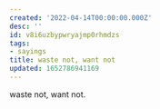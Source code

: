 ```yaml
---
created: '2022-04-14T00:00:00.000Z'
desc: ''
id: v8i6uzbypwryajmp0rhmdzs
tags:
- sayings
title: waste not, want not
updated: 1652786941169
---
```

   
waste not, want not.